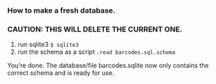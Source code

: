 

### How to make a fresh database. 
### CAUTION: THIS WILL DELETE THE CURRENT ONE.

1. run sqlite3 `$ sqlite3`
2. run the schema as a script `.read barcodes.sql.schema`

You're done. The database/file barcodes.sqlite now only contains the correct schema and is ready for use.

